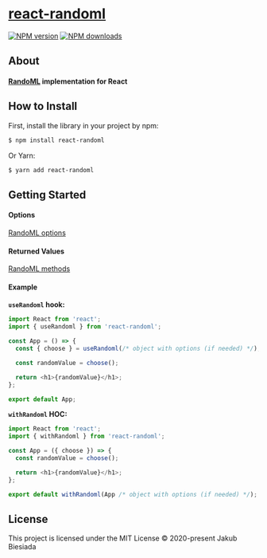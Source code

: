 # [react-randoml](https://github.com/randoml-js/react-randoml)

[![NPM version](http://img.shields.io/npm/v/react-randoml.svg?style=flat-square)](https://www.npmjs.com/package/react-randoml)
[![NPM downloads](http://img.shields.io/npm/dm/react-randoml.svg?style=flat-square)](https://www.npmjs.com/package/react-randoml)

## About

#### [RandoML](https://www.npmjs.com/package/randoml) implementation for React

## How to Install

First, install the library in your project by npm:

```sh
$ npm install react-randoml
```

Or Yarn:

```sh
$ yarn add react-randoml
```

## Getting Started

#### Options

[RandoML options](https://github.com/randoml-js/randoml#options)

#### Returned Values

[RandoML methods](https://github.com/randoml-js/randoml#methods)

#### Example

**`useRandoml` hook:**

```js
import React from 'react';
import { useRandoml } from 'react-randoml';

const App = () => {
  const { choose } = useRandoml(/* object with options (if needed) */);

  const randomValue = choose();

  return <h1>{randomValue}</h1>;
};

export default App;
```

**`withRandoml` HOC:**

```js
import React from 'react';
import { withRandoml } from 'react-randoml';

const App = ({ choose }) => {
  const randomValue = choose();

  return <h1>{randomValue}</h1>;
};

export default withRandoml(App /* object with options (if needed) */);
```

## License

This project is licensed under the MIT License © 2020-present Jakub Biesiada
